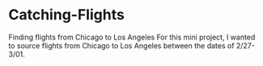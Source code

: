 # Catching-Flights
Finding flights from Chicago to Los Angeles
For this mini project, I wanted to source flights from Chicago to Los Angeles between the dates of 2/27-3/01.
